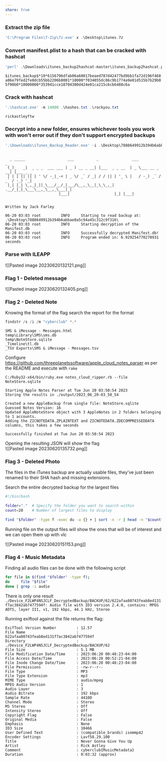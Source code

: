 ```yaml
---  
share: true  
---  
```

  
### Extract the zip file  
```powershell  
'C:\Program Files\7-Zip\7z.exe' x .\Desktop\itunes.7z  
```  
  
### Convert manifest.plist to a hash that can be cracked with hashcat  
```powershell  
'perl' .\Downloads\itunes_backup2hashcat-master\itunes_backup2hashcat.pl C:\Users\User\Desktop\7888649912b394b6abbae8a5c94a45c312c9f316\Manifest.plist  
```  
```$itunes_backup$*10*6156796dfab06a60017beaed787d42477bd9bb1fa72d196f468a86e79fed2fe0dcb55bb2206b8001*10000*f034055dc86c9b1774a9e01d515b7b29b05f90b0*10000000*353941cce18704300d424e01ca215c6cb6488c6a```  
  
### Crack with hashcat  
```powershell  
'.\hashcat.exe' -m 14800 .\hashes.txt .\rockyou.txt  
```  
```rickastleyftw```  
  
### Decrypt into a new folder, ensures whichever tools you work with won't error out if they don't support encrypted backups  
```powershell  
'.\Downloads\iTunes_Backup_Reader.exe' -i .\Desktop\7888649912b394b6abbae8a5c94a45c312c9f316\ -o .\Desktop\decrypted -t db -d -p rickastleyftw  
```  
  
```  
  
  _ _____                   ___          _               ___             _  
 (_)_   _|  _ _ _  ___ ___ | _ ) __ _ __| |___  _ _ __  | _ \___ __ _ __| |___ _ _  
 | | | || || | ' \/ -_|_-< | _ \/ _` / _| / / || | '_ \ |   / -_) _` / _` / -_) '_|  
 |_| |_| \_,_|_||_\___/__/_|___/\__,_\__|_\_\_,_| .__/_|_|_\___\__,_\__,_\___|_|  
                        |___|                    |_| |___|  
  
  
Written by Jack Farley  
  
06-20 03:03 root         INFO     Starting to read backup at: .\Desktop\7888649912b394b6abbae8a5c94a45c312c9f316\  
06-20 03:03 root         INFO     Starting decryption of the Manifest.db  
06-20 03:03 root         INFO     Successfully decrypted Manifest.db!  
06-20 03:03 root         INFO     Program ended in: 6.929254770278931 seconds  
```  
  
### Parse with ILEAPP  
![[Pasted image 20230620132121.png]]  
  
### Flag 1 - Deleted message  
![[Pasted image 20230620132405.png]]  
  
### Flag 2 - Deleted Note  
Knowing the format of the flag search the report for the format  
```powershell  
findstr /s /i /m "cyberclub" *.*  
```  
  
```  
SMS & iMessage - Messages.html  
temp\Library\SMS\sms.db  
temp\NoteStore.sqlite  
_Timeline\tl.db  
_TSV Exports\SMS & iMessage - Messages.tsv  
```  
Configure https://github.com/threeplanetssoftware/apple_cloud_notes_parser as per the README and execute with ```rake```  
  
```  
C:/Ruby32-x64/bin/ruby.exe notes_cloud_ripper.rb --file NoteStore.sqlite  
  
Starting Apple Notes Parser at Tue Jun 20 03:50:54 2023  
Storing the results in ./output/2023_06_20-03_50_54  
  
Created a new AppleBackup from single file: NoteStore.sqlite  
Guessed Notes Version: 16  
Updated AppleNoteStore object with 3 AppleNotes in 2 folders belonging to 1 accounts.  
Adding the ZICNOTEDATA.ZPLAINTEXT and ZICNOTEDATA.ZDECOMPRESSEDDATA columns, this takes a few seconds  
  
Successfully finished at Tue Jun 20 03:50:54 2023  
```  
Opening the resulting JSON will show the flag  
![[Pasted image 20230620135732.png]]  
  
### Flag 3 - Deleted Photo  
The files in the iTunes backup are actually usable files, they've just been renamed to their SHA hash and missing extensions.  
  
Search the entire decrypted backup for the largest files  
```bash  
#!/bin/bash  
  
folder="."  # Specify the folder you want to search within  
count=20    # Number of largest files to display  
  
find "$folder" -type f -exec du -a {} + | sort -n -r | head -n "$count" | cut -f2- | xargs -I{} du -sh {}  
```  
  
Running file on the output files will show the ones that will be of interest and we can open them up with vlc  
  
![[Pasted image 20230620151153.png]]  
  
### Flag 4 - Music Metadata  
Finding all audio files can be done with the following script  
```bash  
for file in $(find "$folder" -type f);  
do     file "$file"     
done | grep -i audio  
```  
There is only one result  
```./Device_F2LWP4NSJCLF_DecryptedBackup/BACKUP/62/622afaa80743feab8ed131f7ac3842ab7477594f: Audio file with ID3 version 2.4.0, contains: MPEG ADTS, layer III, v1, 192 kbps, 44.1 kHz, Stereo ```  
  
Running exiftool against the file returns the flag:  
```  
ExifTool Version Number         : 12.57  
File Name                       : 622afaa80743feab8ed131f7ac3842ab7477594f  
Directory                       : ./Device_F2LWP4NSJCLF_DecryptedBackup/BACKUP/62  
File Size                       : 5.1 MB  
File Modification Date/Time     : 2023:06:20 00:48:23-04:00  
File Access Date/Time           : 2023:06:20 00:52:21-04:00  
File Inode Change Date/Time     : 2023:06:20 00:48:23-04:00  
File Permissions                : -rw-r--r--  
File Type                       : MP3  
File Type Extension             : mp3  
MIME Type                       : audio/mpeg  
MPEG Audio Version              : 1  
Audio Layer                     : 3  
Audio Bitrate                   : 192 kbps  
Sample Rate                     : 44100  
Channel Mode                    : Stereo  
MS Stereo                       : Off  
Intensity Stereo                : Off  
Copyright Flag                  : False  
Original Media                  : False  
Emphasis                        : None  
ID3 Size                        : 10466  
User Defined Text               : (compatible_brands) isommp42  
Encoder Settings                : Lavf58.29.100  
Title                           : Never Gonna Give You Up  
Artist                          : Rick Astley  
Comment                         : cyberclub{MusicMetadata}  
Duration                        : 0:03:32 (approx)  
```  
